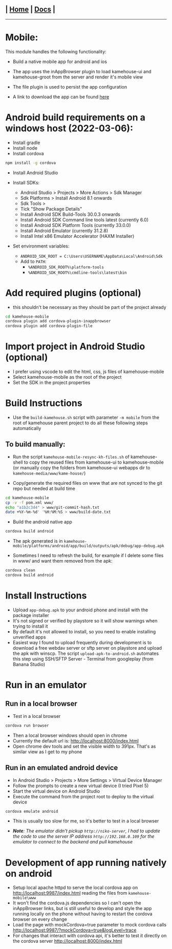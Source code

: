 | [Home](/README.md) | [Docs](/docs/README.md) |
---------------------------------------------------------------

*********************

# Mobile:

This module handles the following functionality:

* Build a native mobile app for android and ios

* The app uses the inAppBrowser plugin to load kamehouse-ui and kamehouse-groot from the server and render it's mobile view 

* The file plugin is used to persist the app configuration

* A link to download the app can be found [here](https://kame.nicobrest.com/kame-house/downloads)

# Android build requirements on a windows host (2022-03-06):

- Install gradle
- Install node
- Install cordova

```sh
npm install -g cordova
```

- Install Android Studio

- Install SDKs:
  - Android Studio > Projects > More Actions > Sdk Manager
  - Sdk Platforms > Install Android 8.1 onwards
  - Sdk Tools >
  - Tick "Show Package Details"
  - Install Android SDK Build-Tools 30.0.3 onwards
  - Install Android SDK Command line tools latest (currently 6.0)
  - Install Android SDK Platform Tools (currently 33.0.0)
  - Install Android Emulator (currently 31.2.8)
  - Install Intel x86 Emulator Accelerator (HAXM Installer)

- Set environment variables: 
  - `ANDROID_SDK_ROOT = C:\Users\USERNAME\AppData\Local\Android\Sdk`
  - Add to `PATH`:
    - `%ANDROID_SDK_ROOT%\platform-tools`
    - `%ANDROID_SDK_ROOT%\cmdline-tools\latest\bin`

# Add required plugins (optional)
- this shouldn't be necessary as they should be part of the project already

```sh
cd kamehouse-mobile
cordova plugin add cordova-plugin-inappbrowser
cordova plugin add cordova-plugin-file
```

# Import project in Android Studio (optional)

- I prefer using vscode to edit the html, css, js files of kamehouse-mobile
- Select kamehouse-mobile as the root of the project
- Set the SDK in the project properties 

# Build Instructions

- Use the `build-kamehouse.sh` script with parameter `-m mobile` from the root of kamehouse parent project to do all these following steps automatically

## To build manually:

- Run the script `kamehouse-mobile-resync-kh-files.sh` of kamehouse-shell to copy the reused files from kamehouse-ui to kamehouse-mobile (or manually copy the folders from kamehouse-ui webapps dir to `kamehouse-media/www/kame-house/`)

- Copy/generate the required files on www that are not synced to the git repo but needed at build time
```sh
cd kamehouse-mobile
cp -v -f pom.xml www/
echo "a1b2c3d4" > www/git-commit-hash.txt
date +%Y-%m-%d' '%H:%M:%S > www/build-date.txt
```

- Build the android native app

```sh
cordova build android
```

- The apk generated is in `kamehouse-mobile/platforms/android/app/build/outputs/apk/debug/app-debug.apk`

- Sometimes I need to refresh the build, for example if I delete some files in www/ and want them removed from the apk:

```sh
cordova clean
cordova build android
```

# Install Instructions

- Upload `app-debug.apk` to your android phone and install with the package installer
- It's not signed or verified by playstore so it will show warnings when trying to install it
- By default it's not allowed to install, so you need to enable installing unverified apps
- Easiest way I found to upload frequently during development is to download a free webdav server or sftp server on playstore and upload the apk with winscp. The script `upload-apk-to-android.sh` automates this step using SSH/SFTP Server - Terminal from googleplay (from Banana Studio) 

# Run in an emulator

## Run in a local browser

- Test in a local browser

```sh
cordova run browser
```

- Then a local browser windows should open in chrome
- Currently the default url is: [http://localhost:8000/index.html](http://localhost:8000/index.html)
- Open chrome dev tools and set the visible width to 391px. That's as similar view as I get to my phone

## Run in an emulated android device

- In Android Studio > Projects > More Settings > Virtual Device Manager
- Follow the prompts to create a new virtual device (I tried Pixel 5)
- Start the virtual device on Android Studio
- Execute the command from the project root to deploy to the virtual device

```sh
cordova emulate android
```

- This is usually too slow for me, so it's better to test in a local browser

- *__Note__: The emulator didn't pickup `http://niko-server`, I had to update the code to use the server IP address `http://192.168.0.109` for the emulator to connect to the backend and pull kamehouse*

# Development of app running natively on android

- Setup local apache httpd to serve the local cordova app on [http://localhost:9987/index.html](http://localhost:9987/index.html) reading the files from `kamehouse-mobile\www`
- It won't find the cordova.js dependencies so I can't open the inAppBrowser links, but is still useful to develop and style the app running locally on the phone without having to restart the cordova browser on every change
- Load the page with mockCordova=true parameter to mock cordova calls [http://localhost:9987/?mockCordova=true&logLevel=trace](http://localhost:9987/?mockCordova=true&logLevel=trace)
- For changes that interact with cordova api, it's better to test it directly on the cordova server [http://localhost:8000/index.html](http://localhost:8000/index.html)